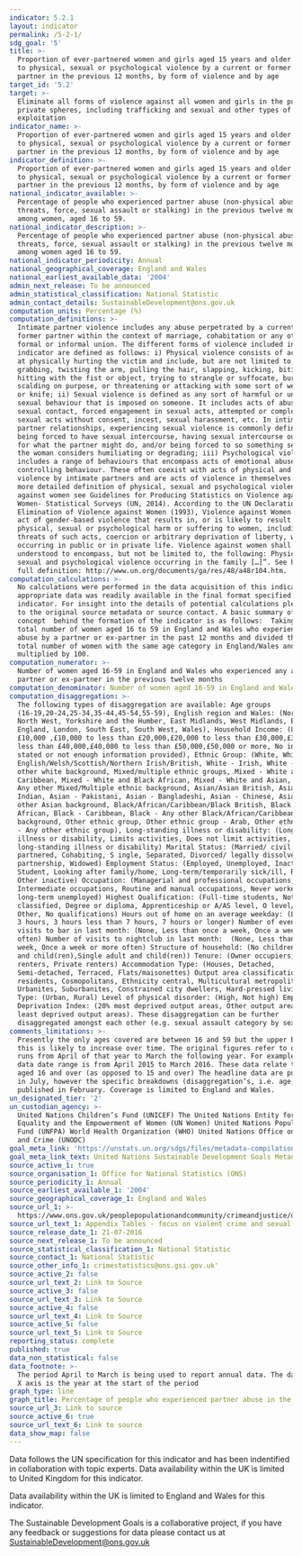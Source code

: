 ```yaml
---
indicator: 5.2.1
layout: indicator
permalink: /5-2-1/
sdg_goal: '5'
title: >-
  Proportion of ever-partnered women and girls aged 15 years and older subjected
  to physical, sexual or psychological violence by a current or former intimate
  partner in the previous 12 months, by form of violence and by age
target_id: '5.2'
target: >-
  Eliminate all forms of violence against all women and girls in the public and
  private spheres, including trafficking and sexual and other types of
  exploitation
indicator_name: >-
  Proportion of ever-partnered women and girls aged 15 years and older subjected
  to physical, sexual or psychological violence by a current or former intimate
  partner in the previous 12 months, by form of violence and by age
indicator_definition: >-
  Proportion of ever-partnered women and girls aged 15 years and older subjected
  to physical, sexual or psychological violence by a current or former intimate
  partner in the previous 12 months, by form of violence and by age
national_indicator_available: >-
  Percentage of people who experienced partner abuse (non-physical abuse,
  threats, force, sexual assault or stalking) in the previous twelve months
  among women, aged 16 to 59.
national_indicator_description: >-
  Percentage of people who experienced partner abuse (non-physical abuse,
  threats, force, sexual assault or stalking) in the previous twelve months
  among women aged 16 to 59.
national_indicator_periodicity: Annual
national_geographical_coverage: England and Wales
national_earliest_available_data: '2004'
admin_next_release: To be announced
admin_statistical_classification: National Statistic
admin_contact_details: SustainableDevelopment@ons.gov.uk
computation_units: Percentage (%)
computation_definitions: >-
  Intimate partner violence includes any abuse perpetrated by a current or
  former partner within the context of marriage, cohabitation or any other
  formal or informal union. The different forms of violence included in the
  indicator are defined as follows: i) Physical violence consists of acts aimed
  at physically hurting the victim and include, but are not limited to, pushing,
  grabbing, twisting the arm, pulling the hair, slapping, kicking, biting or
  hitting with the fist or object, trying to strangle or suffocate, burning or
  scalding on purpose, or threatening or attacking with some sort of weapon, gun
  or knife; ii) Sexual violence is defined as any sort of harmful or unwanted
  sexual behaviour that is imposed on someone. It includes acts of abusive
  sexual contact, forced engagement in sexual acts, attempted or completed
  sexual acts without consent, incest, sexual harassment, etc. In intimate
  partner relationships, experiencing sexual violence is commonly defined as
  being forced to have sexual intercourse, having sexual intercourse out of fear
  for what the partner might do, and/or being forced to so something sexual that
  the woman considers humiliating or degrading; iii) Psychological violence
  includes a range of behaviours that encompass acts of emotional abuse and
  controlling behaviour. These often coexist with acts of physical and sexual
  violence by intimate partners and are acts of violence in themselves. For a
  more detailed definition of physical, sexual and psychological violence
  against women see Guidelines for Producing Statistics on Violence against
  Women- Statistical Surveys (UN, 2014). According to the UN Declaration on the
  Elimination of Violence against Women (1993), Violence against Women is “Any
  act of gender-based violence that results in, or is likely to result in,
  physical, sexual or psychological harm or suffering to women, including
  threats of such acts, coercion or arbitrary deprivation of liberty, whether
  occurring in public or in private life. Violence against women shall be
  understood to encompass, but not be limited to, the following: Physical,
  sexual and psychological violence occurring in the family […]”. See here for
  full definition: http://www.un.org/documents/ga/res/48/a48r104.htm.
computation_calculations: >-
  No calculations were performed in the data acquisition of this indicator as
  appropriate data was readily available in the final format specified by this
  indicator. For insight into the details of potential calculations please refer
  to the original source metadata or source contact. A basic summary of the
  concept  behind the formation of the indicator is as follows:  Taking the
  total number of women aged 16 to 59 in England and Wales who experienced any
  abuse by a partner or ex-partner in the past 12 months and divided this by the
  total number of women with the same age category in England/Wales and
  multiplied by 100.
computation_numerator: >-
  Number of women aged 16-59 in England and Wales who experienced any abuse by a
  partner or ex-partner in the previous twelve months
computation_denominator: Number of women aged 16-59 in England and Wales
computation_disaggregation: >-
  The following types of disaggregation are available: Age groups
  (16-19,20-24,25-34,35-44,45-54,55-59), English region and Wales: (North East,
  North West, Yorkshire and the Humber, East Midlands, West Midlands, East of
  England, London, South East, South West, Wales), Household Income: (Less than
  £10,000 ,£10,000 to less than £20,000,£20,000 to less than £30,000,£30,000 to
  less than £40,000,£40,000 to less than £50,000,£50,000 or more, No income
  stated or not enough information provided), Ethnic Group: (White, White -
  English/Welsh/Scottish/Northern Irish/British, White - Irish, White - Any
  other white background, Mixed/multiple ethnic groups, Mixed - White and Black
  Caribbean, Mixed - White and Black African, Mixed - White and Asian, Mixed -
  Any other Mixed/Multiple ethnic background, Asian/Asian British, Asian -
  Indian, Asian - Pakistani, Asian - Bangladeshi, Asian - Chinese, Asian - Any
  other Asian background, Black/African/Caribbean/Black British, Black -
  African, Black - Caribbean, Black - Any other Black/African/Caribbean
  background, Other ethnic group, Other ethnic group - Arab, Other ethnic group
  - Any other ethnic group), Long-standing illness or disability: (Long-standing
  illness or disability, Limits activities, Does not limit activities, No
  long-standing illness or disability) Marital Status: (Married/ civil
  partnered, Cohabiting, S ingle, Separated, Divorced/ legally dissolved
  partnership, Widowed) Employment Status: (Employed, Unemployed, Inactive,
  Student, Looking after family/home, Long-term/temporarily sick/ill, Retired,
  Other inactive) Occupation: (Managerial and professional occupations,
  Intermediate occupations, Routine and manual occupations, Never worked and
  long-term unemployed) Highest Qualification: (Full-time students, Not
  classified, Degree or diploma, Apprenticeship or A/AS level, O level/GCSE,
  Other, No qualifications) Hours out of home on an average weekday: (Less than
  3 hours, 3 hours less than 7 hours, 7 hours or longer) Number of evening
  visits to bar in last month: (None, Less than once a week, Once a week or more
  often) Number of visits to nightclub in last month:  (None, Less than once a
  week, Once a week or more often) Structure of household: (No children, Adults
  and child(ren),Single adult and child(ren)) Tenure: (Owner occupiers, Social
  renters, Private renters) Accommodation Type: (Houses, Detached,
  Semi-detached, Terraced, Flats/maisonettes) Output area classification: (Rural
  residents, Cosmopolitans, Ethnicity central, Multicultural metropolitans,
  Urbanites, Suburbanites, Constrained city dwellers, Hard-pressed living) Area
  Type: (Urban, Rural) Level of physical disorder: (High, Not high) Employment
  Deprivation Index: (20% most deprived output areas, Other output areas,20%
  least deprived output areas). These disaggregation can be further
  disaggregated amongst each other (e.g. sexual assault category by sex). 
comments_limitations: >-
  Presently the only ages covered are between 16 and 59 but the upper bound of
  this is likely to increase over time. The original figures refer to data that
  runs from April of that year to March the following year. For example 2015
  data date range is from April 2015 to March 2016. These data relate to women
  aged 16 and over (as opposed to 15 and over) The headline data are published
  in July, however the specific breakdowns (disaggregation’s, i.e. age, etc) are
  published in February. Coverage is limited to England and Wales.
un_designated_tier: '2'
un_custodian_agency: >-
  United Nations Children’s Fund (UNICEF) The United Nations Entity for Gender
  Equality and the Empowerment of Women (UN Women) United Nations Population
  Fund (UNFPA) World Health Organization (WHO) United Nations Office on Drugs
  and Crime (UNODC)  
goal_meta_link: 'https://unstats.un.org/sdgs/files/metadata-compilation/Metadata-Goal-5.pdf'
goal_meta_link_text: United Nations Sustainable Development Goals Metadata (PDF 518 KB)
source_active_1: true
source_organisation_1: Office for National Statistics (ONS)
source_periodicity_1: Annual
source_earliest_available_1: '2004'
source_geographical_coverage_1: England and Wales
source_url_1: >-
  https://www.ons.gov.uk/peoplepopulationandcommunity/crimeandjustice/datasets/appendixtablesfocusonviolentcrimeandsexualoffences
source_url_text_1: Appendix Tables - focus on violent crime and sexual offences
source_release_date_1: 21-07-2016
source_next_release_1: To be announced
source_statistical_classification_1: National Statistic
source_contact_1: National Statistic
source_other_info_1: crimestatistics@ons.gsi.gov.uk'
source_active_2: false
source_url_text_2: Link to Source
source_active_3: false
source_url_text_3: Link to Source
source_active_4: false
source_url_text_4: Link to Source
source_active_5: false
source_url_text_5: Link to Source
reporting_status: complete
published: true
data_non_statistical: false
data_footnote: >-
  The period April to March is being used to report annual data. The date on the
  X axis is the year at the start of the period
graph_type: line
graph_title: Percentage of people who experienced partner abuse in the previous 12 months
source_url_3: Link to source
source_active_6: true
source_url_text_6: Link to source
data_show_map: false
---
```

Data follows the UN specification for this indicator and has been indentified in collaboration with topic experts. Data availability within the UK is limited to United Kingdom for this indicator.

Data availability within the UK is limited to England and Wales for this indicator.
  
The Sustainable Development Goals is a collaborative project, if you have any feedback or suggestions for data please contact us at <SustainableDevelopment@ons.gov.uk>
